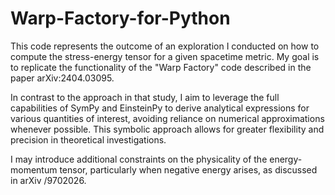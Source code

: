 # Warp-Factory-for-Python


This code represents the outcome of an exploration I conducted on how to compute the stress-energy tensor for a given spacetime metric. My goal is to replicate the functionality of the "Warp Factory" code described in the paper arXiv:2404.03095.

In contrast to the approach in that study, I aim to leverage the full capabilities of SymPy and EinsteinPy to derive analytical expressions for various quantities of interest, avoiding reliance on numerical approximations whenever possible. This symbolic approach allows for greater flexibility and precision in theoretical investigations.

I may introduce additional constraints on the physicality of the energy-momentum tensor, particularly when negative energy arises, as discussed in arXiv /9702026.


